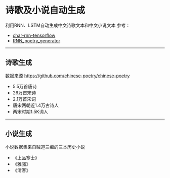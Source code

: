 # 诗歌及小说自动生成
利用RNN、LSTM自动生成中文诗歌文本和中文小说文本
 参考：
* [char-rnn-tensorflow](https://github.com/sherjilozair/char-rnn-tensorflow)
* [RNN_poetry_generator](https://github.com/wzyonggege/RNN_poetry_generator)

---
## 诗歌生成
数据来源 https://github.com/chinese-poetry/chinese-poetry
* 5.5万首唐诗
* 26万首宋诗
* 2.1万首宋词
* 唐宋两朝近1.4万古诗人
* 两宋时期1.5K词人

---
## 小说生成
小说数据集来自贼道三痴的三本历史小说
* 《上品寒士》
* 《雅骚》
* 《清客》
